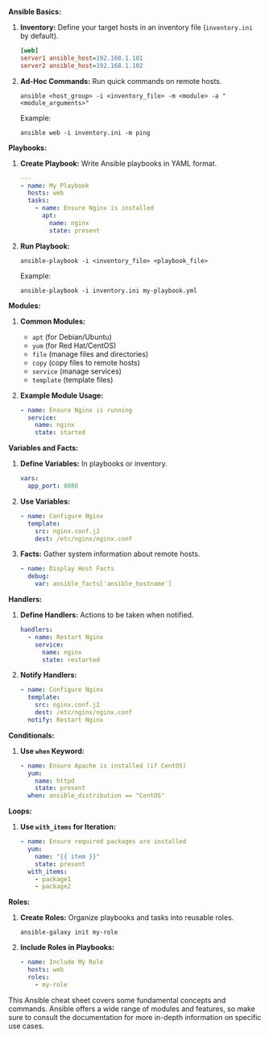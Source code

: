 **Ansible Basics:**

1. **Inventory:** Define your target hosts in an inventory file (`inventory.ini` by default).

   ```ini
   [web]
   server1 ansible_host=192.168.1.101
   server2 ansible_host=192.168.1.102
   ```

2. **Ad-Hoc Commands:** Run quick commands on remote hosts.

   ```shell
   ansible <host_group> -i <inventory_file> -m <module> -a "<module_arguments>"
   ```

   Example:
   ```shell
   ansible web -i inventory.ini -m ping
   ```

**Playbooks:**

1. **Create Playbook:** Write Ansible playbooks in YAML format.

   ```yaml
   ---
   - name: My Playbook
     hosts: web
     tasks:
       - name: Ensure Nginx is installed
         apt:
           name: nginx
           state: present
   ```

2. **Run Playbook:**

   ```shell
   ansible-playbook -i <inventory_file> <playbook_file>
   ```

   Example:
   ```shell
   ansible-playbook -i inventory.ini my-playbook.yml
   ```

**Modules:**

1. **Common Modules:**

   - `apt` (for Debian/Ubuntu)
   - `yum` (for Red Hat/CentOS)
   - `file` (manage files and directories)
   - `copy` (copy files to remote hosts)
   - `service` (manage services)
   - `template` (template files)

2. **Example Module Usage:**

   ```yaml
   - name: Ensure Nginx is running
     service:
       name: nginx
       state: started
   ```

**Variables and Facts:**

1. **Define Variables:** In playbooks or inventory.

   ```yaml
   vars:
     app_port: 8080
   ```

2. **Use Variables:**

   ```yaml
   - name: Configure Nginx
     template:
       src: nginx.conf.j2
       dest: /etc/nginx/nginx.conf
   ```

3. **Facts:** Gather system information about remote hosts.

   ```yaml
   - name: Display Host Facts
     debug:
       var: ansible_facts['ansible_hostname']
   ```

**Handlers:**

1. **Define Handlers:** Actions to be taken when notified.

   ```yaml
   handlers:
     - name: Restart Nginx
       service:
         name: nginx
         state: restarted
   ```

2. **Notify Handlers:**

   ```yaml
   - name: Configure Nginx
     template:
       src: nginx.conf.j2
       dest: /etc/nginx/nginx.conf
     notify: Restart Nginx
   ```

**Conditionals:**

1. **Use `when` Keyword:**

   ```yaml
   - name: Ensure Apache is installed (if CentOS)
     yum:
       name: httpd
       state: present
     when: ansible_distribution == "CentOS"
   ```

**Loops:**

1. **Use `with_items` for Iteration:**

   ```yaml
   - name: Ensure required packages are installed
     yum:
       name: "{{ item }}"
       state: present
     with_items:
       - package1
       - package2
   ```

**Roles:**

1. **Create Roles:** Organize playbooks and tasks into reusable roles.

   ```shell
   ansible-galaxy init my-role
   ```

2. **Include Roles in Playbooks:**

   ```yaml
   - name: Include My Role
     hosts: web
     roles:
       - my-role
   ```

This Ansible cheat sheet covers some fundamental concepts and commands. Ansible offers a wide range of modules and features, so make sure to consult the documentation for more in-depth information on specific use cases.